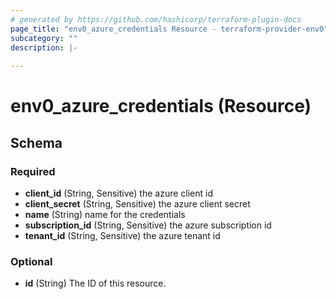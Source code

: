 ```yaml
---
# generated by https://github.com/hashicorp/terraform-plugin-docs
page_title: "env0_azure_credentials Resource - terraform-provider-env0"
subcategory: ""
description: |-
  
---
```


# env0_azure_credentials (Resource)





<!-- schema generated by tfplugindocs -->
## Schema

### Required

- **client_id** (String, Sensitive) the azure client id
- **client_secret** (String, Sensitive) the azure client secret
- **name** (String) name for the credentials
- **subscription_id** (String, Sensitive) the azure subscription id
- **tenant_id** (String, Sensitive) the azure tenant id

### Optional

- **id** (String) The ID of this resource.


